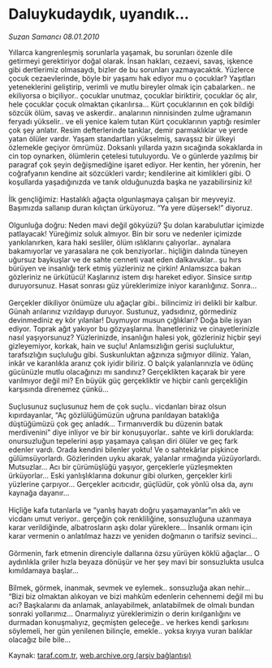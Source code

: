 # Daluykudaydık, uyandık...

*Suzan Samancı 08.01.2010*

<div class="yazi">Yıllarca kangrenleşmiş sorunlarla yaşamak, bu sorunları özenle dile getirmeyi gerektiriyor doğal olarak. İnsan hakları, cezaevi, savaş, işkence gibi dertlerimiz olmasaydı, bizler de bu sorunları yazmayacaktık. Yüzlerce çocuk cezaevlerinde, böyle bir yaşamı hak ediyor mu o çocuklar? Yaşıtları yeteneklerini geliştirip, verimli ve mutlu bireyler olmak için çabalarken.. ne ekiliyorsa o biçiliyor.. çocuklar unutmaz, çocuklar biriktirir, çocuklar öç alır, hele çocuklar çocuk olmaktan çıkarılırsa... Kürt çocuklarının en çok bildiği sözcük ölüm, savaş ve askerdir.. analarının ninnisinden zulme uğramanın feryadı yükselir.. ve eli yenice kalem tutan Kürt çocuklarının yaptığı resimler çok şey anlatır. Resim defterlerinde tanklar, demir parmaklıklar ve yerde yatan ölüler vardır. Yaşam standartları yükselmiş, savaşsız bir ülkeyi özlemekle geçiyor ömrümüz. Doksanlı yıllarda yazın sıcağında sokaklarda in cin top oynarken, ölümlerin çetelesi tutuluyordu. Ve o günlerde yazılmış bir paragraf çok şeyin değişmediğine işaret ediyor. Her kentin, her yörenin, her coğrafyanın kendine ait sözcükleri vardır; kendilerine ait kimlikleri gibi. O koşullarda yaşadığınızda ve tanık olduğunuzda başka ne yazabilirsiniz ki! <br/><br/>İlk gençliğimiz: Hastalıklı ağaçta olgunlaşmaya çalışan bir meyveyiz. Başımızda sallanıp duran kılıçtan ürküyoruz. “Ya yere düşersek!” diyoruz. <br/><br/>Olgunluğa doğru: Neden mavi değil gökyüzü? Şu dolan karabulutlar içimizde patlayacak! Yüreğimiz soluk almıyor. Bin bir soru ve nedenler içimizde yankılanırken, kara haki sesliler, ölüm ıslıklarını çalıyorlar.. aynalara bakamıyorlar ve yarasalara ne çok benziyorlar.. hiçliğin dalında tüneyen uğursuz baykuşlar ve de sahte cenneti vaat eden dalkavuklar.. şu hırs bürüyen ve insanlığı terk etmiş yüzleriniz ne çirkin! Anlamsızca bakan gözleriniz ne ürkütücü! Kaşlarınız istem dışı hareket ediyor. Sinsice sırıtıp duruyorsunuz. Hasat sonrası güz yüreklerimize iniyor karanlığınız. Sonra... <br/><br/>Gerçekler dikiliyor önümüze ulu ağaçlar gibi.. bilincimiz iri delikli bir kalbur. Günah arılarınız vızıldayıp duruyor. Sustunuz, yadsıdınız, görmediniz devinmediniz ey kör yılanlar! Duymuyor musun çığlıkları? Doğa bile isyan ediyor. Toprak ağıt yakıyor bu gözyaşlarına. İhanetleriniz ve cinayetlerinizle nasıl yaşıyorsunuz? Yüzlerinizde, insanlığın halesi yok, gözleriniz hiçbir şeyi gizleyemiyor, korkak, hain ve suçlu! Anlamsızlığın gerisi suçluluktur, tarafsızlığın suçluluğu gibi. Suskunluktan ağzınıza sığmıyor diliniz. Yalan, inkâr ve karanlıkla aranız çok iyidir biliriz. O balçık yalanlarınızla ve ödünç gücünüzle mutlu olacağınızı mı sandınız? Gerçeklikten kaçarak bir yere varılmıyor değil mi? En büyük güç gerçekliktir ve hiçbir canlı gerçekliğin karşısında direnemez çünkü... <br/><br/>Suçlusunuz suçlusunuz hem de çok suçlu.. vicdanları biraz olsun kıpırdayanlar, “Aç gözlülüğümüzün uğruna parıldayan bataklığa düştüğümüzü çok geç anladık... Tırmanıverdik bu düzenin batak merdivenini” diye inliyor ve bir bir konuşuyorlar.. sahte ve kirli doruklarda: onursuzluğun tepelerini aşıp yaşamaya çalışan diri ölüler ve geç fark edenler vardı. Orada kendini bilenler yoktu! Ve o sahtekârlar pişkince gülümsüyorlardı. Gözlerinden uyku akarak, yalanlar ırmağında yüzüyorlardı. Mutsuzlar... Acı bir çürümüşlüğü yaşıyor, gerçeklerle yüzleşmekten ürküyorlar... Eski yanlışlıklarına dokunur gibi olurken, gerçekler kirli yüzlerine çarpıyor... Gerçekler acıtıcıdır, güçlüdür, çok yönlü olsa da, aynı kaynağa dayanır... <br/><br/>Hiçliğe kafa tutanlarla ve “yanlış hayatı doğru yaşamayanlar”ın aklı ve vicdanı umut veriyor.. gerçeğin çok renkliliğine, sonsuzluğuna uzanmaya karar verildiğinde, albatrosların aşkı dolar yüreklere... İnsanlık ormanı için karar vermenin o anlatılmaz hazzı ve yeniden doğmanın o tarifsiz sevinci... <br/><br/>Görmenin, fark etmenin direnciyle dallarına özsu yürüyen köklü ağaçlar... O aydınlıkla griler hızla beyaza dönüşür ve her şey mavi bir sonsuzlukta usulca kımıldamaya başlar... <br/><br/>Bilmek, görmek, inanmak, sevmek ve eylemek.. sonsuzluğa akan nehir... “Bizi biz olmaktan alıkoyan ve bizi mahkûm edenlerin cehennemi değil mi bu acı? Başkalarını da anlamak, anlayabilmek, anlatabilmek de olmalı bundan sonraki yollarımız... Onarmalıyız yüreklerimizin o derin kırılganlığını ve durmadan konuşmalıyız, geçmişten geleceğe.. ve herkes kendi şarkısını söylemeli, her gün yenilenen bilinçle, emekle.. yoksa kıyıya vuran balıklar olacağız bile bile...
              </div>

Kaynak: [taraf.com.tr](http://taraf.com.tr:80/makale/9416.htm), [web.archive.org (arşiv bağlantısı)](http://web.archive.org/web/20100323054217/http://taraf.com.tr:80/makale/9416.htm)
